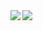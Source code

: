 <img align="left" src="https://github-readme-stats.vercel.app/api?username=honakac&show_icons=true&theme=light"/>
<img align="left" src="https://github-readme-stats.vercel.app/api/top-langs/?username=honakac"/>
